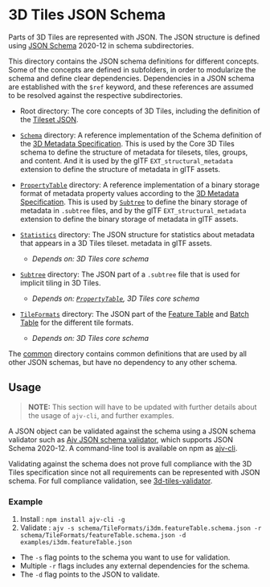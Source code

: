 # 3D Tiles JSON Schema

Parts of 3D Tiles are represented with JSON. The JSON structure is defined using [JSON Schema](http://json-schema.org/) 2020-12 in schema subdirectories.

This directory contains the JSON schema definitions for different concepts. Some of the concepts are defined in subfolders, in order to modularize the schema and define clear dependencies. Dependencies in a JSON schema are established with the `$ref` keyword, and these references are assumed to be resolved against the respective subdirectories. 

- Root directory: The core concepts of 3D Tiles, including the definition of the [Tileset JSON](../README.md#tileset-json).

- [`Schema`](Schema) directory: A reference implementation of the Schema definition of the [3D Metadata Specification](../Metadata/README.md#schema). This is used by the Core 3D Tiles schema to define the structure of metadata for tilesets, tiles, groups, and content. And it is used by the glTF `EXT_structural_metadata` extension to define the structure of metadata in glTF assets.

- [`PropertyTable`](PropertyTable) directory: A reference implementation of a binary storage format of metadata property values according to the [3D Metadata Specification](../Metadata/README.md#storage-formats). This is used by [`Subtree`](Subtree) to define the binary storage of metadata in `.subtree` files, and by the glTF `EXT_structural_metadata` extension to define the binary storage of metadata in glTF assets.

- [`Statistics`](Statistics) directory: The JSON structure for statistics about metadata that appears in a 3D Tiles tileset. metadata in glTF assets.
  - *Depends on: 3D Tiles core schema* 

- [`Subtree`](Subtree) directory: The JSON part of a `.subtree` file that is used for implicit tiling in 3D Tiles.
  - *Depends on: [`PropertyTable`](PropertyTable), 3D Tiles core schema* 

- [`TileFormats`](TileFormats) directory: The JSON part of the [Feature Table](../TileFormats/FeatureTable/README.md) and [Batch Table](../TileFormats/BatchTable/README.md) for the different tile formats.
  - *Depends on: 3D Tiles core schema* 


The [common](common) directory contains common definitions that are used by all other JSON schemas, but have no dependency to any other schema.


## Usage

> **NOTE:** This section will have to be updated with further details about the usage of `ajv-cli`, and further examples.

A JSON object can be validated against the schema using a JSON schema validator such as [Ajv JSON schema validator](https://github.com/ajv-validator/ajv), which supports JSON Schema 2020-12.  A command-line tool is available on npm as [ajv-cli](https://www.npmjs.com/package/ajv-cli).

Validating against the schema does not prove full compliance with the 3D Tiles specification since not all requirements can be represented with JSON schema.  For full compliance validation, see [3d-tiles-validator](https://github.com/CesiumGS/3d-tiles-validator/).

### Example

1. Install : `npm install ajv-cli -g`
2. Validate : `ajv -s schema/TileFormats/i3dm.featureTable.schema.json -r schema/TileFormats/featureTable.schema.json -d examples/i3dm.featureTable.json`

* The `-s` flag points to the schema you want to use for validation. 
* Multiple `-r` flags includes any external dependencies for the schema.
* The `-d` flag points to the JSON to validate.
